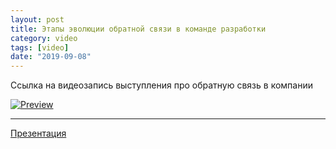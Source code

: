 ```yaml
---
layout: post
title: Этапы эволюции обратной связи в команде разработки
category: video
tags: [video]
date: "2019-09-08"
---
```


Ссылка на видеозапись выступления про обратную связь в компании

[![Preview](http://img.youtube.com/vi/UO6tUOVGmUs/0.jpg)](http://www.youtube.com/watch?v=UO6tUOVGmUs)

---

[Презентация](https://drive.google.com/file/d/1TcoMIJnS2v8QWBnAmvVgNqp0ic1c6DBH/view)
